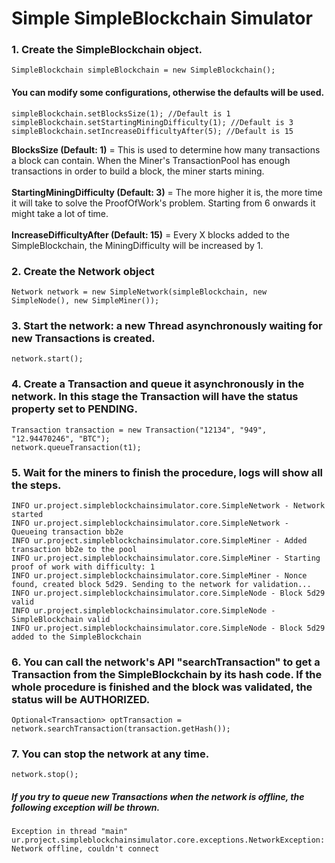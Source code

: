 # Simple SimpleBlockchain Simulator
### 1. Create the SimpleBlockchain object.
```
SimpleBlockchain simpleBlockchain = new SimpleBlockchain();
```

#### You can modify some configurations, otherwise the defaults will be used.
```
simpleBlockchain.setBlocksSize(1); //Default is 1
simpleBlockchain.setStartingMiningDifficulty(1); //Default is 3
simpleBlockchain.setIncreaseDifficultyAfter(5); //Default is 15
```

**BlocksSize (Default: 1)** = This is used to determine how many transactions a block can contain. When the Miner's TransactionPool has enough transactions in order to build a block, the miner starts mining. <br><br>
**StartingMiningDifficulty (Default: 3)** = The more higher it is, the more time it will take to solve the ProofOfWork's problem. Starting from 6 onwards it might take a lot of time.<br><br>
**IncreaseDifficultyAfter (Default: 15)** = Every X blocks added to the SimpleBlockchain, the MiningDifficulty will be increased by 1.

### 2. Create the Network object
```
Network network = new SimpleNetwork(simpleBlockchain, new SimpleNode(), new SimpleMiner());
```

### 3. Start the network: a new Thread asynchronously waiting for new Transactions is created.
```
network.start();
```

### 4. Create a Transaction and queue it asynchronously in the network. In this stage the Transaction will have the status property set to PENDING.
```
Transaction transaction = new Transaction("12134", "949", "12.94470246", "BTC");
network.queueTransaction(t1);
```

### 5. Wait for the miners to finish the procedure, logs will show all the steps. 
```
INFO ur.project.simpleblockchainsimulator.core.SimpleNetwork - Network started
INFO ur.project.simpleblockchainsimulator.core.SimpleNetwork - Queueing transaction bb2e
INFO ur.project.simpleblockchainsimulator.core.SimpleMiner - Added transaction bb2e to the pool
INFO ur.project.simpleblockchainsimulator.core.SimpleMiner - Starting proof of work with difficulty: 1
INFO ur.project.simpleblockchainsimulator.core.SimpleMiner - Nonce found, created block 5d29. Sending to the network for validation...
INFO ur.project.simpleblockchainsimulator.core.SimpleNode - Block 5d29 valid
INFO ur.project.simpleblockchainsimulator.core.SimpleNode - SimpleBlockchain valid
INFO ur.project.simpleblockchainsimulator.core.SimpleNode - Block 5d29 added to the SimpleBlockchain
```

### 6. You can call the network's API "searchTransaction" to get a Transaction from the SimpleBlockchain by its hash code. If the whole procedure is finished and the block was validated, the status will be AUTHORIZED.
```
Optional<Transaction> optTransaction = network.searchTransaction(transaction.getHash());
```

### 7. You can stop the network at any time.
```
network.stop();
```

##### If you try to queue new Transactions when the network is offline, the following exception will be thrown.
```
Exception in thread "main" ur.project.simpleblockchainsimulator.core.exceptions.NetworkException: Network offline, couldn't connect
```